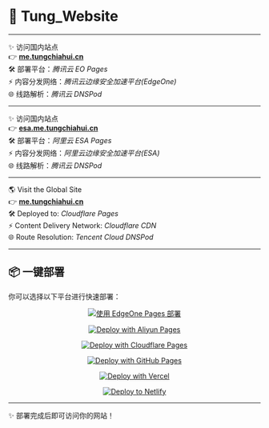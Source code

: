 # 🚀 Tung_Website

---

✨ 访问国内站点  
👉 [**me.tungchiahui.cn**](https://me.tungchiahui.cn)  
🛠 部署平台：*腾讯云 EO Pages*  
⚡ 内容分发网络：*腾讯云边缘安全加速平台(EdgeOne)*  
🌐 线路解析：*腾讯云 DNSPod*

---

✨ 访问国内站点  
👉 [**esa.me.tungchiahui.cn**](https://esa.me.tungchiahui.cn)  
🛠 部署平台：*阿里云 ESA Pages*  
⚡ 内容分发网络：*阿里云边缘安全加速平台(ESA)*  
🌐 线路解析：*腾讯云 DNSPod*

---

🌎 Visit the Global Site  
👉 [**me.tungchiahui.cn**](https://me.tungchiahui.cn)  
🛠 Deployed to: *Cloudflare Pages*  
⚡ Content Delivery Network: *Cloudflare CDN*  
🌐 Route Resolution: *Tencent Cloud DNSPod*

---

## 📦 一键部署

你可以选择以下平台进行快速部署：

<div align="center">

[![使用 EdgeOne Pages 部署](https://cdnstatic.tencentcs.com/edgeone/pages/deploy.svg)](https://console.cloud.tencent.com/edgeone/pages)
<br>

[![Deploy with Aliyun Pages](https://img.shields.io/badge/Deploy%20to-Aliyun%20Pages-FF6A00?style=for-the-badge&logo=alibabacloud)](https://home.console.aliyun.com/)

[![Deploy with Cloudflare Pages](https://img.shields.io/badge/Deploy%20to-Cloudflare%20Pages-338af3?style=for-the-badge&logo=cloudflare)](https://dash.cloudflare.com/)
<br>

[![Deploy with GitHub Pages](https://img.shields.io/badge/Deploy%20to-GitHub%20Pages-181717?style=for-the-badge&logo=github)](https://docs.github.com/zh/pages)
<br>

[![Deploy with Vercel](https://img.shields.io/badge/Deploy%20to-Vercel-000000?style=for-the-badge&logo=vercel)](https://vercel.com/new)
<br>

[![Deploy to Netlify](https://www.netlify.com/img/deploy/button.svg)](https://app.netlify.com/start)
<br>

</div>


---

✨ 部署完成后即可访问你的网站！
